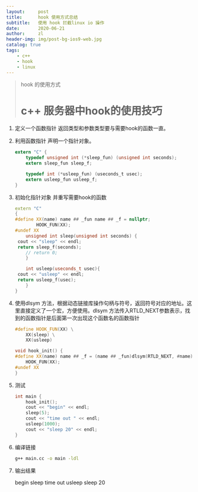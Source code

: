 ```yaml
---
layout:     post
title:      hook 使用方式总结
subtitle:   使用 hook 拦截linux io 操作
date:       2020-06-21
author:     zl
header-img: img/post-bg-ios9-web.jpg
catalog: true
tags:
    - c++
	- hook
	- linux
---
```

> hook 的使用方式
>
> #  c++ 服务器中hook的使用技巧



1. 定义一个函数指针 返回类型和参数类型要与需要hook的函数一直。

2. 利用函数指针 声明一个指针对象。

   ```c
   extern "C" {
       typedef unsigned int (*sleep_fun) (unsigned int seconds);
       extern sleep_fun sleep_f;
   
       typedef int (*usleep_fun) (useconds_t usec);
       extern usleep_fun usleep_f;
   }
   ```

   

3. 初始化指针对象 并重写需要hook的函数

   ```c++
   extern "C" 
   {
   #define XX(name) name ## _fun name ## _f = nullptr;
           HOOK_FUN(XX);
   #undef XX
       unsigned int sleep(unsigned int seconds) {
   	cout << "sleep" << endl;
   	return sleep_f(seconds);
       // return 0;
       }
   
       int usleep(useconds_t usec){
   	cout << "usleep" << endl;
   	return usleep_f(usec);
       }
   }
   ```

4. 使用dlsym 方法，根据动态链接库操作句柄与符号，返回符号对应的地址。这里直接定义了一个宏，方便使用。dlsym 方法传入RTLD_NEXT参数表示，找到的函数指针是后面第一次出现这个函数名的函数指针

   ```c++
   #define HOOK_FUN(XX) \
       XX(sleep) \
       XX(usleep) 
   
   void hook_init() {
   #define XX(name) name ## _f = (name ## _fun)dlsym(RTLD_NEXT, #name);
       HOOK_FUN(XX);
   #undef XX
   }
   ```

5. 测试

   ```c++
   int main {
       hook_init();
       cout << "begin" << endl;
       sleep(5);
       cout << "time out " << endl;
       usleep(1000);
       cout << "sleep 20" << endl;
   }
   ```

   

6. 编译链接

   ```sh
   g++ main.cc -o main -ldl
   ```

7. 输出结果

   begin
   sleep
   time out 
   usleep
   sleep 20

   

